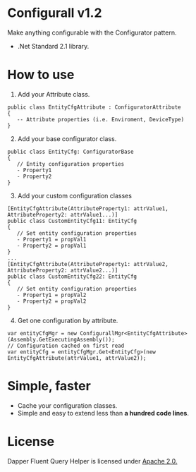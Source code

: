 # Configurall v1.2
Make anything configurable with the Configurator pattern.

 - .Net Standard 2.1 library.

# How to use

1. Add your Attribute class.
```
public class EntityCfgAttribute : ConfiguratorAttribute
{
   -- Attribute properties (i.e. Enviroment, DeviceType)
}
```
2. Add your base configurator class.
```
public class EntityCfg: ConfiguratorBase
{
   // Entity configuration properties
   - Property1 
   - Property2
}
```
3. Add your custom configuration classes
```
[EntityCfgAttribute(AttributeProperty1: attrValue1, AttributeProperty2: attrValue1...)]
public class CustomEntityCfg11: EntityCfg
{
   // Set entity configuration properties
   - Property1 = propVal1 
   - Property2 = propVal1
}
...
[EntityCfgAttribute(AttributeProperty1: attrValue2, AttributeProperty2: attrValue2...)]
public class CustomEntityCfg22: EntityCfg
{
   // Set entity configuration properties
   - Property1 = propVal2 
   - Property2 = propVal2
}
```

4. Get one configuration by attribute.
```
var entityCfgMgr = new ConfigurallMgr<EntityCfgAttribute>(Assembly.GetExecutingAssembly());
// Configuration cached on first read
var entityCfg = entityCfgMgr.Get<EntityCfg>(new EntityCfgAttribute(attrValue1, attrValue2)); 
```

# Simple, faster

- Cache your configuration classes.
- Simple and easy to extend less than **a hundred code lines**.

# License

Dapper Fluent Query Helper is licensed under [Apache 2.0.](https://github.com/jiman14/Configurall/blob/main/LICENSE "Apache 2.0 License")
